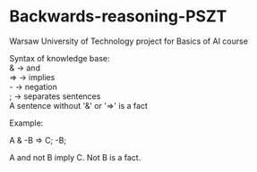 # Backwards-reasoning-PSZT
Warsaw University of Technology project for Basics of AI course

Syntax of knowledge base:  
& -> and  
=> -> implies  
\- -> negation  
; -> separates sentences  
A sentence without '&' or '=>' is a fact


Example:

A & -B => C;
-B;

A and not B imply C. Not B is a fact.


